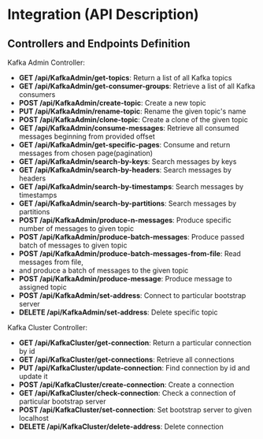 # Integration (API Description)
## Controllers and Endpoints Definition

Kafka Admin Controller:
- **GET /api/KafkaAdmin/get-topics**: Return a list of all Kafka topics
- **GET /api/KafkaAdmin/get-consumer-groups**: Retrieve a list of all Kafka consumers
- **POST /api/KafkaAdmin/create-topic**: Create a new topic
- **PUT /api/KafkaAdmin/rename-topic**: Rename the given topic's name
- **POST /api/KafkaAdmin/clone-topic**: Create a clone of the given topic
- **GET /api/KafkaAdmin/consume-messages**: Retrieve all consumed messages beginning from provided offset
- **GET /api/KafkaAdmin/get-specific-pages**: Consume and return messages from chosen page(pagination)
- **GET /api/KafkaAdmin/search-by-keys**: Search messages by keys
- **GET /api/KafkaAdmin/search-by-headers**: Search messages by headers
- **GET /api/KafkaAdmin/search-by-timestamps**: Search messages by timestamps
- **GET /api/KafkaAdmin/search-by-partitions**: Search messages by partitions
- **POST /api/KafkaAdmin/produce-n-messages**: Produce specific number of messages to given topic
- **POST /api/KafkaAdmin/produce-batch-messages**: Produce passed batch of messages to given topic
- **POST /api/KafkaAdmin/produce-batch-messages-from-file**: Read messages from file,
- and produce a batch of messages to the given topic
- **POST /api/KafkaAdmin/produce-message**: Produce message to assigned topic
- **POST /api/KafkaAdmin/set-address**: Connect to particular bootstrap server
- **DELETE /api/KafkaAdmin/set-address**: Delete specific topic

Kafka Cluster Controller:
- **GET /api/KafkaCluster/get-connection**: Return a particular connection by id
- **GET /api/KafkaCluster/get-connections**: Retrieve all connections
- **PUT /api/KafkaCluster/update-connection**: Find connection by id and update it
- **POST /api/KafkaCluster/create-connection**: Create a connection
- **GET /api/KafkaCluster/check-connection**: Check a connection of particular bootstrap server
- **POST /api/KafkaCluster/set-connection**: Set bootstrap server to given localhost
- **DELETE /api/KafkaCluster/delete-address**: Delete connection


